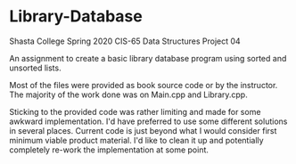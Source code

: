 # Library-Database
Shasta College
Spring 2020
CIS-65 Data Structures
Project 04

An assignment to create a basic library database program using sorted and unsorted lists.

Most of the files were provided as book source code or by the instructor. The majority of the work done was on Main.cpp and Library.cpp.

Sticking to the provided code was rather limiting and made for some awkward implementation. I'd have preferred to use some different solutions in several places.
Current code is just beyond what I would consider first minimum viable product material. I'd like to clean it up and potentially completely re-work the implementation at some point.
